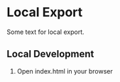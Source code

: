 # Local Export

Some text for local export.

## Local Development

1. Open index.html in your browser
